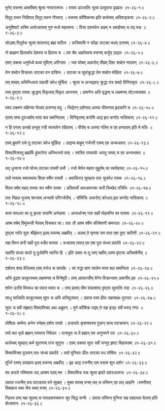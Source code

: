 मुनेर् वचनम् अक्लीबम् श्रुत्वा नरवरात्मजः ।
राघवः प्राञ्जलिः भूत्वा प्रत्युवाच दृढव्रतः ॥१-२६-१॥

पितुर् वचन निर्देशात् पितुर् वचन गौरवात् ।
वचनम् कौशिकस्य इति कर्तव्यम् अविशङ्कया ॥१-२६-२॥

अनुशिष्टो अस्मि अयोध्यायाम् गुरु मध्ये महात्मना ।
पित्रा दशरथेन अहम् न अवज्ञेयम् च तद् वचः ॥१-२६-३॥

सोऽहम् पितुर्वचः श्रुत्वा शासनाद् ब्रह्म वादिनः ।
करिष्यामि न संदेहः ताटका वधम् उत्तमम् ॥१-२६-४॥

गो ब्राह्मण हितार्थाय देशस्य च हिताय च ।
तव चैव अप्रमेयस्य वचनम् कर्तुम् उद्यतः ॥१-२६-५॥

एवम् उक्त्वा धनुर्मध्ये बध्वा मुष्टिम् अरिन्दमः ।
ज्या घोषम् अकरोत् तीव्रम् दिशः शब्देन नादयन् ॥१-२६-६॥

तेन शब्देन वित्रस्ताः ताटका वन वासिनः ।
ताटका च सुसंक्रुद्धा तेन शब्देन मोहिता ॥१-२६-७॥

तम् शब्दम् अभिनिध्याय राक्षसी क्रोध मूर्चिता ।
श्रुत्वा च अभ्यद्रवत् क्रुद्धा यत्र शब्दो विनिस्सृतः ॥१-२६-८॥

ताम् दृष्ट्वा राघवः क्रुद्धाम् विकृताम् विकृत आननाम् ।
प्रमाणेन अति वृद्धाम् च लक्ष्मणम् सोऽभ्यभाषत ॥१-२६-९॥

पश्य लक्ष्मण यक्षिण्या भैरवम् दारुणम् वपुः ।
भिद्येरन् दर्शनात् अस्या भीरूणाम् हृदयानि च ॥१-२६-१०॥

एताम् पश्य दुराधर्षाम् माया बल समन्विताम् ।
विनिवृत्ताम् करोमि अद्य हृत कर्णाग्र नासिकाम् ॥१-२६-११॥

न हि एनाम् उत्सहे हन्तुम् स्त्री स्वभावेन रक्षिताम् ।
वीर्यम् च अस्या गतिम् च एव हन्यताम् इति मे मतिः ॥१-२६-१२॥

एवम् ब्रुवाणे रामे तु ताटका क्रोध मूर्छिता ।
उद्यम्य बाहूम् गर्जन्ती रामम् एव अभ्यधावत ॥१-२६-१३॥

विश्वामित्रस्तु ब्रह्मर्षिः हुंकारेणा अभिभर्त्स्य ताम् ।
स्वस्ति राघवयोः अस्तु जयम् च एव अभ्यभाषत ॥१-२६-१४॥

उद् धुन्वाना रजो घोरम् ताटका राघवौ उभौ ।
रजो मेघेन महता मुहूर्तम् सा व्यमोहयत् ॥१-२६-१५॥

ततो मायाम् समास्थाय शिला वर्षेण राघवौ ।
अवाकिरत् सुमहता ततः चुक्रोध राघवः ॥१-२६-१६॥

शिला वर्षम् महत् तस्याः शर वर्षेण राघवः ।
प्रतिवार्यो अपधावन्त्याः करौ चिच्छेद पत्रिभिः ॥१-२६-१७॥

ततः च्छिन्न भुजाम् श्रान्ताम् अभ्याशे परिगर्जतीम् ।
सौमित्रिः अकरोत् क्रोधात् हृत कर्णाग्र नासिकाम् ॥१-२६-१८॥

काम रूपधरा सा तु कृत्वा रूपाणि अनेकशः ।
अन्तर्धानम् गता यक्षी मोहयन्ति स्व मायया ॥१-२६-१९॥

अश्म वर्षम् विमुंचन्ती भैरवम् विचचार सा।
ततः तौ अश्म वर्षेण कीर्यमाणौ समन्ततः ॥१-२६-२०॥

दृष्ट्वा गाधि सुतः श्रीईमान् इदम् वचनम् अब्रवीत् ।
अलम् ते घृणया राम पापा एषा दुष्ट चारिणी ॥१-२६-२१॥

यज्ञ विघ्न करी यक्षी पुरा वर्धेत मायया ।
वध्यताम् तावत् एव एषा पुरा संध्या प्रवर्तते ॥१-२६-२२॥

रक्षांसि संध्या काले तु दुर्धर्षाणि भवन्ति हि ।
इति उक्तः स तु ताम् यक्षीम् अश्म वृष्ट्या अभिवर्षणीम् ॥१-२६-२३॥

दर्शयन् शब्द वेधित्वम् ताम् रुरोध स सायकैः ।
सा रुद्धा बाण जालेन माया बल समन्विता ॥१-२६-२४॥

अभि दुद्राव काकुत्स्थम् लक्षमणम् च विनेषुदी।
ताम् आपतन्तीम् वेगेन विक्रान्ताम् अशनीम् इव ॥१-२६-२५॥

शरेण उरसि विव्याध सा पपात ममार च ।
ताम् हताम् भीम संकाशाम् दृष्ट्वा सुरपतिः तदा ॥१-२६-२६॥

साधु साध्विति काकुत्स्थम् सुराः च अपि अभिपूजयन् ।
उवाच परम प्रीतः सहस्राक्षः पुरन्दरः ॥१-२६-२७॥

सुराः च सर्वे संहृष्टा विश्वामित्रम् अथ अब्रुवन् ।
मुने कौशिक भद्रम् ते सह इन्द्राः सर्वे मरुद् गणाः ॥१-२६-२८॥

तोषिताः कर्मणा अनेन स्नेहम् दर्शय राघवे ।
प्रजापतेः कृशाश्वस्य पुत्रान् सत्य पराक्रमान् ॥१-२६-२९॥

तपो बल भृतो ब्रह्मन् राघवाय निवेदय ।
पात्रभूतः च ते ब्रह्मन् तव अनुगमने रतः ॥१-२६-३०॥

कर्तव्यम् सुमहत् कर्म सुराणाम् राज सूनुना ।
एवम् उक्त्वा सुराः सर्वे जग्मुर् हृष्टा विहायसम् ॥१-२६-३१॥

विश्वामित्रम् पूजयन् ततः संध्या प्रवर्तते ।
ततो मुनिवरः प्रीतः ताटका वध तोषितः ॥१-२६-३२॥

मूर्ध्नि रामम् उपाघ्राय इदम् वचनम् अब्रवीत् ।
इह अद्य रजनीम् राम वसाम शुभ दर्शन ॥१-२६-३३॥

श्वः प्रभाते गमिष्यामः तद् आश्रम पदम् मम ।
विश्वामित्रः वचः श्रुत्वा हृष्टो दशरधात्मजः ॥१-२६-३४॥

उवास रजनीम् तत्र ताटकाया वने सुखम् ।
मुक्त शापम् वनम् तत् च तस्मिन् एव तत् आहनि ।रमणीयम् विबभ्राज यथा चैत्र रथम् वनम् ॥१-२६-३५॥

निहत्य ताम् यक्ष सुताम् स रामःप्रशस्यमानः सुर सिद्ध सन्घैः ।
उवास तस्मिन् मुनिना सह एवप्रभात वेलाम् प्रति बोध्यमानः ॥१-२६-३६॥

